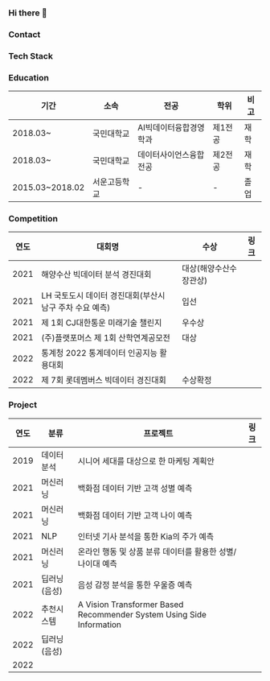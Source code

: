 ### Hi there 👋

<!--
**rnjsdb72/rnjsdb72** is a ✨ _special_ ✨ repository because its `README.md` (this file) appears on your GitHub profile.

Here are some ideas to get you started:

- 🔭 I’m currently working on ...
- 🌱 I’m currently learning ...
- 👯 I’m looking to collaborate on ...
- 🤔 I’m looking for help with ...
- 💬 Ask me about ...
- 📫 How to reach me: ...
- 😄 Pronouns: ...
- ⚡ Fun fact: ...
-->

### Contact

### Tech Stack

### Education
|기간|소속|전공|학위|비고|
|-|-|-|-|-|
|2018.03~|국민대학교|AI빅데이터융합경영학과|제1전공|재학|
|2018.03~|국민대학교|데이터사이언스융합전공|제2전공|재학|
|2015.03~2018.02|서운고등학교|-|-|졸업|

### Competition
|연도|대회명|수상|링크|
|-|-|-|-|
|2021|해양수산 빅데이터 분석 경진대회|대상(해양수산수장관상)||
|2021|LH 국토도시 데이터 경진대회(부산시 남구 주차 수요 예측)|입선||
|2021|제 1회 CJ대한통운 미래기술 챌린지|우수상||
|2021|(주)플랫포머스 제 1회 산학연계공모전|대상||
|2022|통계청 2022 통계데이터 인공지능 활용대회|||
|2022|제 7회 롯데멤버스 빅데이터 경진대회|수상확정||

### Project
|연도|분류|프로젝트|링크|
|-|-|-|-|
|2019|데이터분석|시니어 세대를 대상으로 한 마케팅 계획안||
|2021|머신러닝|백화점 데이터 기반 고객 성별 예측||
|2021|머신러닝|백화점 데이터 기반 고객 나이 예측||
|2021|NLP|인터넷 기사 분석을 통한 Kia의 주가 예측||
|2021|머신러닝|온라인 행동 및 상품 분류 데이터를 활용한 성별/나이대 예측||
|2021|딥러닝(음성)|음성 감정 분석을 통한 우울증 예측||
|2022|추천시스템|A Vision Transformer Based Recommender System Using Side Information||
|2022|딥러닝(음성)|||
|2022||||
